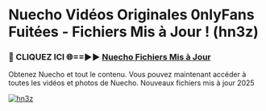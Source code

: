 # Nuecho Vidéos Originales 0nlyFans Fuitées - Fichiers Mis à Jour ! (hn3z)

<h3>🔴 CLIQUEZ ICI 🌐==►► <a href="https://tinyurl.com/2pmr4ezf" rel="nofollow">Nuecho Fichiers Mis à Jour</a></h3>

Obtenez Nuecho et tout le contenu. Vous pouvez maintenant accéder à toutes les vidéos et photos de Nuecho. Nouveaux fichiers mis à jour 2025

[![hn3z](https://i.imgur.com/6SNvagu.gif)](https://tinyurl.com/2pmr4ezf)
